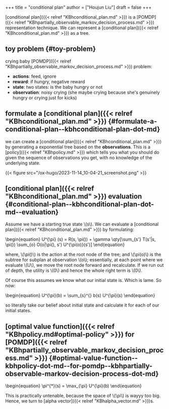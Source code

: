 +++
title = "conditional plan"
author = ["Houjun Liu"]
draft = false
+++

[conditional plan]({{< relref "KBhconditional_plan.md" >}}) is a [POMDP]({{< relref "KBhpartially_observable_markov_decision_process.md" >}}) representation technique. We can represent a [conditional plan]({{< relref "KBhconditional_plan.md" >}}) as a tree.


## toy problem {#toy-problem}

crying baby [POMDP]({{< relref "KBhpartially_observable_markov_decision_process.md" >}}) problem:

-   **actions**: feed, ignore
-   **reward**: if hungry, negative reward
-   **state**: two states: is the baby hungry or not
-   **observation**: noisy crying (she maybe crying because she's genuinely hungry or crying just for kicks)


## formulate a [conditional plan]({{< relref "KBhconditional_plan.md" >}}) {#formulate-a-conditional-plan--kbhconditional-plan-dot-md}

we can create a [conditional plan]({{< relref "KBhconditional_plan.md" >}}) by generating a exponential tree based on the **observations**. This is a [policy]({{< relref "KBhpolicy.md" >}}) which tells you what you should do given the sequence of observations you get, with no knowledge of the underlying state.

{{< figure src="/ox-hugo/2023-11-14_10-04-21_screenshot.png" >}}


## [conditional plan]({{< relref "KBhconditional_plan.md" >}}) evaluation {#conditional-plan--kbhconditional-plan-dot-md--evaluation}

Assume we have a starting true state \\(s\\). We can evaluate a [conditional plan]({{< relref "KBhconditional_plan.md" >}}) by formulating:

\begin{equation}
U^{\pi} (s) = R(s, \pi()) + \gamma \qty[\sum\_{s'} T(s'|s, \pi()) \sum\_{o} O(o|\pi(), s') U^{\pi(o)}(s')]
\end{equation}

where, \\(\pi()\\) is the action at the root node of the tree; and \\(\pi(o)\\) is the subtree for subplan at observation \\(o\\); essentially, at each point where we evaluate \\(U\\), we move the root node forward and recalculate. If we run out of depth, the utility is \\(0\\) and hence the whole right term is \\(0\\).

Of course this assumes we know what our initial state is. Which is lame. So now:

\begin{equation}
U^{\pi}(b) = \sum\_{s}^{} b(s) U^{\pi}(s)
\end{equation}

so literally take our belief about initial state and calculate it for each of our initial states.


## [optimal value function]({{< relref "KBhpolicy.md#optimal-policy" >}}) for [POMDP]({{< relref "KBhpartially_observable_markov_decision_process.md" >}}) {#optimal-value-function--kbhpolicy-dot-md--for-pomdp--kbhpartially-observable-markov-decision-process-dot-md}

\begin{equation}
\pi^{\*}(s) = \max\_{\pi} U^{\pi}(b)
\end{equation}

This is practically untenable, because the space of \\(\pi\\) is wayyy too big. Hence, we turn to [alpha vector]({{< relref "KBhalpha_vector.md" >}})s.
